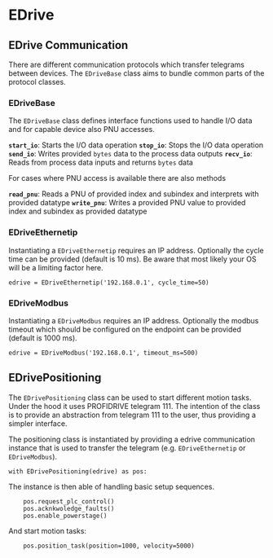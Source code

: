# EDrive

## EDrive Communication
There are different communication protocols which transfer telegrams between devices.
The `EDriveBase` class aims to bundle common parts of the protocol classes.

### EDriveBase
The `EDriveBase` class defines interface functions used to handle I/O data and for capable device also PNU accesses.

__`start_io`__: Starts the I/O data operation
__`stop_io`__: Stops the I/O data operation
__`send_io`__: Writes provided `bytes` data to the process data outputs
__`recv_io`__: Reads from process data inputs and returns `bytes` data

For cases where PNU access is available there are also methods

__`read_pnu`__: Reads a PNU of provided index and subindex and interprets with provided datatype
__`write_pnu`__: Writes a provided PNU value to provided index and subindex as provided datatype

### EDriveEthernetip
Instantiating a `EDriveEthernetip` requires an IP address.
Optionally the cycle time can be provided (default is 10 ms).
Be aware that most likely your OS will be a limiting factor here.

```
edrive = EDriveEthernetip('192.168.0.1', cycle_time=50)
```

### EDriveModbus
Instantiating a `EDriveModbus` requires an IP address.
Optionally the modbus timeout which should be configured on the endpoint can be provided (default is 1000 ms).

```
edrive = EDriveModbus('192.168.0.1', timeout_ms=500)
```

## EDrivePositioning
The `EDrivePositioning` class can be used to start different motion tasks.
Under the hood it uses PROFIDRIVE telegram 111.
The intention of the class is to provide an abstraction from telegram 111 to the user, thus providing a simpler interface.

The positioning class is instantiated by providing a edrive communication instance that is used to transfer the telegram (e.g. `EDriveEthernetip` or `EDriveModbus`).

```
with EDrivePositioning(edrive) as pos:
```

The instance is then able of handling basic setup sequences.

```
    pos.request_plc_control()
    pos.acknkwoledge_faults()
    pos.enable_powerstage()
```

And start motion tasks:

```
    pos.position_task(position=1000, velocity=5000)
```


